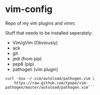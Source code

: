 vim-config
==========

Repo of my vim plugins and vimrc

Stuff that needs to be installed seperately:

* Vim/gVim (Obviously)
* ack
* git
* jedi (from pip)
* pep8 (pip)
* pathogen (vim plugin)
```mkdir -p ~/.vim/autoload ~/.vim/bundle; \
curl -Sso ~/.vim/autoload/pathogen.vim \
    https://raw.github.com/tpope/vim-pathogen/master/autoload/pathogen.vim```

